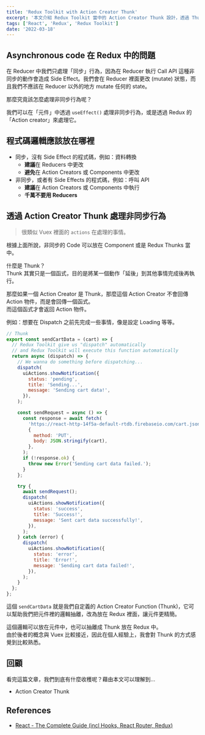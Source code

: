 ```yaml
---
title: 'Redux Toolkit with Action Creator Thunk'
excerpt: '本文介紹 Redux Toolkit 當中的 Action Creator Thunk 設計，透過 Thunk 幫助我們更好地處理非同步邏輯。'
tags: ['React', 'Redux', 'Redux Toolkit']
date: '2022-03-18'
---
```


## Asynchronous code 在 Redux 中的問題

在 Reducer 中我們只處理「同步」行為，因為在 Reducer 執行 Call API 這種非同步的動作會造成 Side Effect。我們會在 Reducer 裡面更改 (mutate) 狀態，而且我們不應該在 Reducer 以外的地方 mutate 任何的 state。

那麼究竟該怎麼處理非同步行為呢？

我們可以在「元件」中透過 `useEffect()` 處理非同步行為，或是透過 Redux 的「Action creator」來處理它。

## 程式碼邏輯應該放在哪裡

- 同步，沒有 Side Effect 的程式碼，例如：資料轉換
  - **建議**在 Reducers 中更改
  - **避免**在 Action Creators 或 Components 中更改
- 非同步，或者有 Side Effects 的程式碼，例如：呼叫 API
  - **建議**在 Action Creators 或 Components 中執行
  - **千萬不要用 Reducers**

## 透過 Action Creator Thunk 處理非同步行為

> 很類似 Vuex 裡面的 `actions` 在處理的事情。

根據上面所說，非同步的 Code 可以放在 Component 或是 Redux Thunks 當中。

什麼是 Thunk？  
Thunk 其實只是一個函式，目的是將某一個動作「延後」到其他事情完成後再執行。

那麼如果一個 Action Creator 是 Thunk，那麼這個 Action Creator 不會回傳 Action 物件，而是會回傳一個函式。  
而這個函式才會返回 Action 物件。

例如：想要在 Dispatch 之前先完成一些事情，像是設定 Loading 等等。

```jsx
// Thunk
export const sendCartData = (cart) => {
  // Redux Toolkit give us "dispatch" automatically
  // and Redux Toolkit will execute this function automatically
  return async (dispatch) => {
    // We wanna do something before dispatching...
    dispatch(
      uiActions.showNotification({
        status: 'pending',
        title: 'Sending...',
        message: 'Sending cart data!',
      }),
    );

    const sendRequest = async () => {
      const response = await fetch(
        'https://react-http-14f5a-default-rtdb.firebaseio.com/cart.json',
        {
          method: 'PUT',
          body: JSON.stringify(cart),
        },
      );
      if (!response.ok) {
        throw new Error('Sending cart data failed.');
      }
    };

    try {
      await sendRequest();
      dispatch(
        uiActions.showNotification({
          status: 'success',
          title: 'Success!',
          message: 'Sent cart data successfully!',
        }),
      );
    } catch (error) {
      dispatch(
        uiActions.showNotification({
          status: 'error',
          title: 'Error!',
          message: 'Sending cart data failed!',
        }),
      );
    }
  };
};
```

這個 `sendCartData` 就是我們自定義的 Action Creator Function (Thunk)，它可以幫助我們把元件裡的邏輯抽離，改為放在 Redux 裡面，讓元件更精簡。

這個邏輯可以放在元件中，也可以抽離成 Thunk 放在 Redux 中。  
由於後者的概念與 Vuex 比較接近，因此在個人經驗上，我會對 Thunk 的方式感覺到比較熟悉。

## 回顧

看完這篇文章，我們到底有什麼收穫呢？藉由本文可以理解到…

- Action Creator Thunk

## References

- [React - The Complete Guide (incl Hooks, React Router, Redux)](https://www.udemy.com/course/react-the-complete-guide-incl-redux/)
